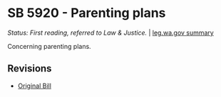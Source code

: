 # SB 5920 - Parenting plans
*Status: First reading, referred to Law & Justice.* | [leg.wa.gov summary](https://app.leg.wa.gov/billsummary?BillNumber=5920&Year=2021)

Concerning parenting plans.

## Revisions
* [Original Bill](1/)